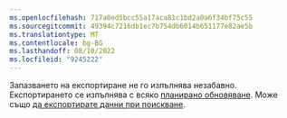 ```yaml
---
ms.openlocfilehash: 717a0ed5bcc55a17aca81c1bd2a0a6f34bf75c55
ms.sourcegitcommit: 49394c7216db1ec7b754db6014b651177e82ae5b
ms.translationtype: MT
ms.contentlocale: bg-BG
ms.lasthandoff: 08/10/2022
ms.locfileid: "9245222"
---
```

Запазването на експортиране не го изпълнява незабавно. Експортирането се изпълнява с всяко [планирано обновяване](../schedule-refresh.md). Може също [да експортирате данни при поискване](../export-destinations.md#run-exports-on-demand).